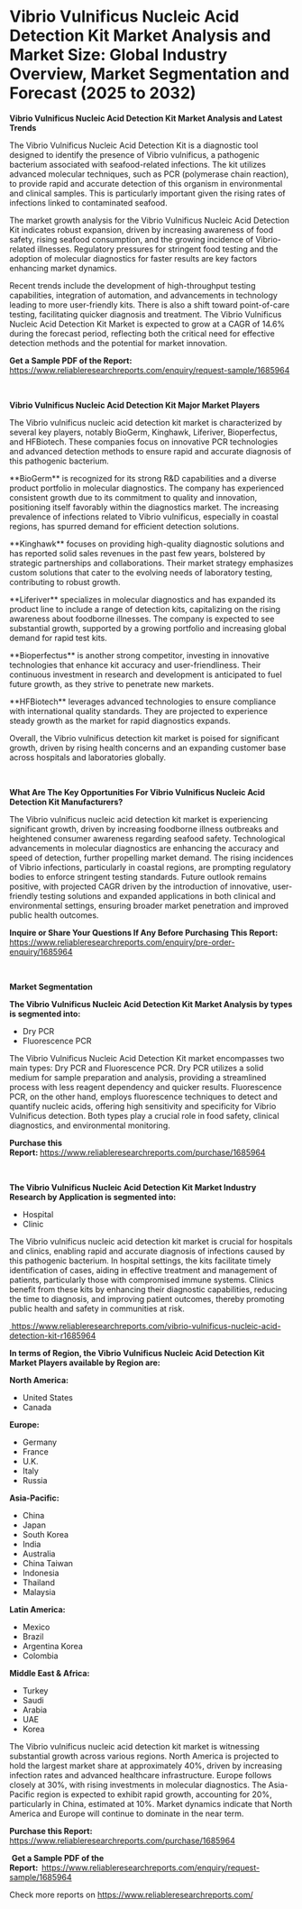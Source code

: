<p><h1>Vibrio Vulnificus Nucleic Acid Detection Kit Market Analysis and Market Size: Global Industry Overview, Market Segmentation and Forecast (2025 to 2032)</h1></p><p><strong>Vibrio Vulnificus Nucleic Acid Detection Kit Market Analysis and Latest Trends</strong></p>
<p><p>The Vibrio Vulnificus Nucleic Acid Detection Kit is a diagnostic tool designed to identify the presence of Vibrio vulnificus, a pathogenic bacterium associated with seafood-related infections. The kit utilizes advanced molecular techniques, such as PCR (polymerase chain reaction), to provide rapid and accurate detection of this organism in environmental and clinical samples. This is particularly important given the rising rates of infections linked to contaminated seafood.</p><p>The market growth analysis for the Vibrio Vulnificus Nucleic Acid Detection Kit indicates robust expansion, driven by increasing awareness of food safety, rising seafood consumption, and the growing incidence of Vibrio-related illnesses. Regulatory pressures for stringent food testing and the adoption of molecular diagnostics for faster results are key factors enhancing market dynamics. </p><p>Recent trends include the development of high-throughput testing capabilities, integration of automation, and advancements in technology leading to more user-friendly kits. There is also a shift toward point-of-care testing, facilitating quicker diagnosis and treatment. The Vibrio Vulnificus Nucleic Acid Detection Kit Market is expected to grow at a CAGR of 14.6% during the forecast period, reflecting both the critical need for effective detection methods and the potential for market innovation.</p></p>
<p><strong>Get a Sample PDF of the Report:&nbsp;</strong> <a href="https://www.reliableresearchreports.com/enquiry/request-sample/1685964?utm_campaign=2298&utm_medium=2&utm_source=Github&utm_content=ia&utm_term=24032025&utm_id=vibrio-vulnificus-nucleic-acid-detection-kit">https://www.reliableresearchreports.com/enquiry/request-sample/1685964</a></p>
<p>&nbsp;</p>
<p><strong>Vibrio Vulnificus Nucleic Acid Detection Kit Major Market Players</strong></p>
<p><p>The Vibrio vulnificus nucleic acid detection kit market is characterized by several key players, notably BioGerm, Kinghawk, Liferiver, Bioperfectus, and HFBiotech. These companies focus on innovative PCR technologies and advanced detection methods to ensure rapid and accurate diagnosis of this pathogenic bacterium.</p><p>**BioGerm** is recognized for its strong R&D capabilities and a diverse product portfolio in molecular diagnostics. The company has experienced consistent growth due to its commitment to quality and innovation, positioning itself favorably within the diagnostics market. The increasing prevalence of infections related to Vibrio vulnificus, especially in coastal regions, has spurred demand for efficient detection solutions.</p><p>**Kinghawk** focuses on providing high-quality diagnostic solutions and has reported solid sales revenues in the past few years, bolstered by strategic partnerships and collaborations. Their market strategy emphasizes custom solutions that cater to the evolving needs of laboratory testing, contributing to robust growth.</p><p>**Liferiver** specializes in molecular diagnostics and has expanded its product line to include a range of detection kits, capitalizing on the rising awareness about foodborne illnesses. The company is expected to see substantial growth, supported by a growing portfolio and increasing global demand for rapid test kits.</p><p>**Bioperfectus** is another strong competitor, investing in innovative technologies that enhance kit accuracy and user-friendliness. Their continuous investment in research and development is anticipated to fuel future growth, as they strive to penetrate new markets.</p><p>**HFBiotech** leverages advanced technologies to ensure compliance with international quality standards. They are projected to experience steady growth as the market for rapid diagnostics expands.</p><p>Overall, the Vibrio vulnificus detection kit market is poised for significant growth, driven by rising health concerns and an expanding customer base across hospitals and laboratories globally.</p></p>
<p>&nbsp;</p>
<p><strong>What Are The Key Opportunities For Vibrio Vulnificus Nucleic Acid Detection Kit Manufacturers?</strong></p>
<p><p>The Vibrio vulnificus nucleic acid detection kit market is experiencing significant growth, driven by increasing foodborne illness outbreaks and heightened consumer awareness regarding seafood safety. Technological advancements in molecular diagnostics are enhancing the accuracy and speed of detection, further propelling market demand. The rising incidences of Vibrio infections, particularly in coastal regions, are prompting regulatory bodies to enforce stringent testing standards. Future outlook remains positive, with projected CAGR driven by the introduction of innovative, user-friendly testing solutions and expanded applications in both clinical and environmental settings, ensuring broader market penetration and improved public health outcomes.</p></p>
<p><strong>Inquire or Share Your Questions If Any Before Purchasing This Report:</strong> <a href="https://www.reliableresearchreports.com/enquiry/pre-order-enquiry/1685964?utm_campaign=2298&utm_medium=2&utm_source=Github&utm_content=ia&utm_term=24032025&utm_id=vibrio-vulnificus-nucleic-acid-detection-kit">https://www.reliableresearchreports.com/enquiry/pre-order-enquiry/1685964</a></p>
<p>&nbsp;</p>
<p><strong>Market Segmentation</strong></p>
<p><strong>The Vibrio Vulnificus Nucleic Acid Detection Kit Market Analysis by types is segmented into:</strong></p>
<p><ul><li>Dry PCR</li><li>Fluorescence PCR</li></ul></p>
<p><p>The Vibrio Vulnificus Nucleic Acid Detection Kit market encompasses two main types: Dry PCR and Fluorescence PCR. Dry PCR utilizes a solid medium for sample preparation and analysis, providing a streamlined process with less reagent dependency and quicker results. Fluorescence PCR, on the other hand, employs fluorescence techniques to detect and quantify nucleic acids, offering high sensitivity and specificity for Vibrio Vulnificus detection. Both types play a crucial role in food safety, clinical diagnostics, and environmental monitoring.</p></p>
<p><strong>Purchase this Report:&nbsp;</strong><a href="https://www.reliableresearchreports.com/purchase/1685964?utm_campaign=2298&utm_medium=2&utm_source=Github&utm_content=ia&utm_term=24032025&utm_id=vibrio-vulnificus-nucleic-acid-detection-kit">https://www.reliableresearchreports.com/purchase/1685964</a></p>
<p>&nbsp;</p>
<p><strong>The Vibrio Vulnificus Nucleic Acid Detection Kit Market Industry Research by Application is segmented into:</strong></p>
<p><ul><li>Hospital</li><li>Clinic</li></ul></p>
<p><p>The Vibrio vulnificus nucleic acid detection kit market is crucial for hospitals and clinics, enabling rapid and accurate diagnosis of infections caused by this pathogenic bacterium. In hospital settings, the kits facilitate timely identification of cases, aiding in effective treatment and management of patients, particularly those with compromised immune systems. Clinics benefit from these kits by enhancing their diagnostic capabilities, reducing the time to diagnosis, and improving patient outcomes, thereby promoting public health and safety in communities at risk.</p></p>
<p><a href="https://www.reliableresearchreports.com/vibrio-vulnificus-nucleic-acid-detection-kit-r1685964?utm_campaign=2298&utm_medium=2&utm_source=Github&utm_content=ia&utm_term=24032025&utm_id=vibrio-vulnificus-nucleic-acid-detection-kit">&nbsp;https://www.reliableresearchreports.com/vibrio-vulnificus-nucleic-acid-detection-kit-r1685964</a></p>
<p><strong>In terms of Region, the Vibrio Vulnificus Nucleic Acid Detection Kit Market Players available by Region are:</strong></p>
<p>
    <p> <strong> North America: </strong>
        <ul>
            <li>United States</li>
            <li>Canada</li>
        </ul>
        </p> 
    <p> <strong> Europe: </strong>
        <ul>
            <li>Germany</li>
            <li>France</li>
            <li>U.K.</li>
            <li>Italy</li>
            <li>Russia</li>
        </ul>
        </p> 
    <p> <strong> Asia-Pacific: </strong>
        <ul>
            <li>China</li>
            <li>Japan</li>
            <li>South Korea</li>
            <li>India</li>
            <li>Australia</li>
            <li>China Taiwan</li>
            <li>Indonesia</li>
            <li>Thailand</li>
            <li>Malaysia</li>
        </ul>
        </p> 
    <p> <strong> Latin America: </strong>
        <ul>
            <li>Mexico</li>
            <li>Brazil</li>
            <li>Argentina Korea</li>
            <li>Colombia</li>
        </ul>
        </p> 
    <p> <strong> Middle East & Africa: </strong>
        <ul>
            <li>Turkey</li>
            <li>Saudi</li>
            <li>Arabia</li>
            <li>UAE</li>
            <li>Korea</li>
        </ul>
    </p>
    </p>
<p><p>The Vibrio vulnificus nucleic acid detection kit market is witnessing substantial growth across various regions. North America is projected to hold the largest market share at approximately 40%, driven by increasing infection rates and advanced healthcare infrastructure. Europe follows closely at 30%, with rising investments in molecular diagnostics. The Asia-Pacific region is expected to exhibit rapid growth, accounting for 20%, particularly in China, estimated at 10%. Market dynamics indicate that North America and Europe will continue to dominate in the near term.</p></p>
<p><strong>Purchase this Report: </strong><a href="https://www.reliableresearchreports.com/purchase/1685964?utm_campaign=2298&utm_medium=2&utm_source=Github&utm_content=ia&utm_term=24032025&utm_id=vibrio-vulnificus-nucleic-acid-detection-kit">https://www.reliableresearchreports.com/purchase/1685964</a></p>
<p>&nbsp;<strong>Get a Sample PDF of the Report:&nbsp;&nbsp;</strong><a href="https://www.reliableresearchreports.com/enquiry/request-sample/1685964?utm_campaign=2298&utm_medium=2&utm_source=Github&utm_content=ia&utm_term=24032025&utm_id=vibrio-vulnificus-nucleic-acid-detection-kit">https://www.reliableresearchreports.com/enquiry/request-sample/1685964</a></p>
<p><strong></strong></p>
<p>Check more reports on <a href="https://www.reliableresearchreports.com/?utm_campaign=2298&utm_medium=2&utm_source=Github&utm_content=ia&utm_term=24032025&utm_id=vibrio-vulnificus-nucleic-acid-detection-kit">https://www.reliableresearchreports.com/</a></p>